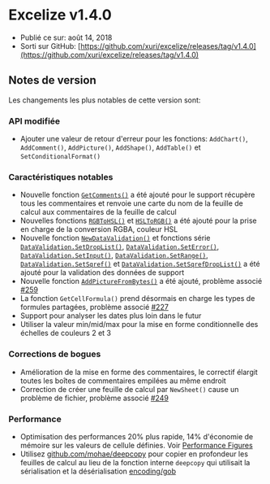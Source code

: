 # Excelize v1.4.0

* Publié ce sur: août 14, 2018
* Sorti sur GitHub: [https://github.com/xuri/excelize/releases/tag/v1.4.0](https://github.com/xuri/excelize/releases/tag/v1.4.0)

## Notes de version

Les changements les plus notables de cette version sont:

### API modifiée

* Ajouter une valeur de retour d'erreur pour les fonctions: `AddChart()`, `AddComment()`, `AddPicture()`, `AddShape()`, `AddTable()` et `SetConditionalFormat()`

### Caractéristiques notables

* Nouvelle fonction [`GetComments()`](https://pkg.go.dev/github.com/xuri/excelize@v1.4.0#File.GetComments) a été ajouté pour le support récupère tous les commentaires et renvoie une carte du nom de la feuille de calcul aux commentaires de la feuille de calcul
* Nouvelles fonctions [`RGBToHSL()`](https://pkg.go.dev/github.com/xuri/excelize@v1.4.0#RGBToHSL) et [`HSLToRGB()`](https://pkg.go.dev/github.com/xuri/excelize@v1.4.0#HSLToRGB) a été ajouté pour la prise en charge de la conversion RGBA, couleur HSL
* Nouvelle fonction [`NewDataValidation()`](https://pkg.go.dev/github.com/xuri/excelize@v1.4.0#NewDataValidation) et fonctions série [`DataValidation.SetDropList()`](https://pkg.go.dev/github.com/xuri/excelize@v1.4.0#DataValidation.SetDropList), [`DataValidation.SetError()`](https://pkg.go.dev/github.com/xuri/excelize@v1.4.0#DataValidation.SetError), [`DataValidation.SetInput()`](https://pkg.go.dev/github.com/xuri/excelize@v1.4.0#DataValidation.SetInput), [`DataValidation.SetRange()`](https://pkg.go.dev/github.com/xuri/excelize@v1.4.0#DataValidation.SetRange), [`DataValidation.SetSqref()`](https://pkg.go.dev/github.com/xuri/excelize@v1.4.0#DataValidation.SetSqref) et [`DataValidation.SetSqrefDropList()`](https://pkg.go.dev/github.com/xuri/excelize@v1.4.0#DataValidation.SetSqrefDropList) a été ajouté pour la validation des données de support
* Nouvelle fonction [`AddPictureFromBytes()`](https://pkg.go.dev/github.com/xuri/excelize@v1.4.0#File.AddPictureFromBytes) a été ajouté, problème associé [#259](https://github.com/xuri/excelize/issues/259)
* La fonction `GetCellFormula()` prend désormais en charge les types de formules partagées, problème associé [#227](https://github.com/xuri/excelize/issues/227)
* Support pour analyser les dates plus loin dans le futur
* Utiliser la valeur min/mid/max pour la mise en forme conditionnelle des échelles de couleurs 2 et 3

### Corrections de bogues

* Amélioration de la mise en forme des commentaires, le correctif élargit toutes les boîtes de commentaires empilées au même endroit
* Correction de créer une feuille de calcul par `NewSheet()` cause un problème de fichier, problème associé [#249](https://github.com/xuri/excelize/issues/249)

### Performance

* Optimisation des performances 20% plus rapide, 14% d'économie de mémoire sur les valeurs de cellule définies. Voir [Performance Figures](https://github.com/xuri/excelize/wiki#performance-figures)
* Utilisez [github.com/mohae/deepcopy](github.com/mohae/deepcopy) pour copier en profondeur les feuilles de calcul au lieu de la fonction interne `deepcopy` qui utilisait la sérialisation et la désérialisation [encoding/gob](https://blog.golang.org/gobs-of-data)
